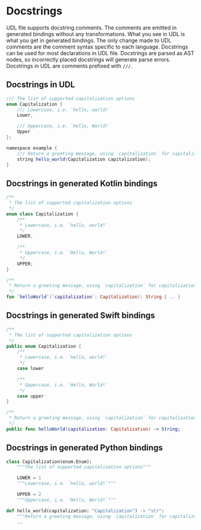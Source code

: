 # Docstrings

UDL file supports docstring comments. The comments are emitted in generated bindings without any
transformations. What you see in UDL is what you get in generated bindings. The only change made to
UDL comments are the comment syntax specific to each language. Docstrings can be used for most
declarations in UDL file. Docstrings are parsed as AST nodes, so incorrectly placed docstrings will
generate parse errors. Docstrings in UDL are comments prefixed with `///`.

## Docstrings in UDL
```java
/// The list of supported capitalization options
enum Capitalization {
    /// Lowercase, i.e. `hello, world!`
    Lower,

    /// Uppercase, i.e. `Hello, World!`
    Upper
};

namespace example {
    /// Return a greeting message, using `capitalization` for capitalization
    string hello_world(Capitalization capitalization);
}
```

## Docstrings in generated Kotlin bindings
```kotlin
/**
 * The list of supported capitalization options
 */
enum class Capitalization {
    /**
     * Lowercase, i.e. `hello, world!`
     */
    LOWER,

    /**
     * Uppercase, i.e. `Hello, World!`
     */
    UPPER;
}

/**
 * Return a greeting message, using `capitalization` for capitalization
 */
fun `helloWorld`(`capitalization`: Capitalization): String { .. }
```

## Docstrings in generated Swift bindings
```swift
/**
 * The list of supported capitalization options
 */
public enum Capitalization {
    /**
     * Lowercase, i.e. `hello, world!`
     */
    case lower

    /**
     * Uppercase, i.e. `Hello, World!`
     */
    case upper
}

/**
 * Return a greeting message, using `capitalization` for capitalization
 */
public func helloWorld(capitalization: Capitalization) -> String;
```

## Docstrings in generated Python bindings
```python
class Capitalization(enum.Enum):
    """The list of supported capitalization options"""

    LOWER = 1
    """Lowercase, i.e. `hello, world!`"""

    UPPER = 2
    """Uppercase, i.e. `Hello, World!`"""

def hello_world(capitalization: "Capitalization") -> "str":
    """Return a greeting message, using `capitalization` for capitalization"""
    ..
```
